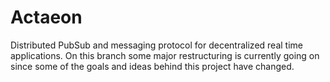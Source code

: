 # Actaeon

Distributed PubSub and messaging protocol for decentralized real time
applications. On this branch some major restructuring is currently
going on since some of the goals and ideas behind this project have
changed. 
